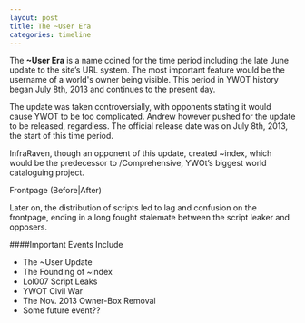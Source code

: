 ```yaml
---
layout: post
title: The ~User Era
categories: timeline
---
```


The **~User Era** is a name coined for the time period including the late June update to the site’s URL system. The most important feature would be the username of a world's owner being visible. This period in YWOT history began July 8th, 2013 and continues to the present day.

The update was taken controversially, with opponents stating it would cause YWOT to be too complicated. Andrew however pushed for the update to be released, regardless. The official release date was on July 8th, 2013, the start of this time period.

InfraRaven, though an opponent of this update, created ~index, which would be the predecessor to /Comprehensive, YWOt’s biggest world cataloguing project.

Frontpage (Before|After)

Later on, the distribution of scripts led to lag and confusion on the frontpage, ending in a long fought stalemate between the script leaker and opposers.

####Important Events Include
- The ~User Update
- The Founding of ~index
- Lol007 Script Leaks
- YWOT Civil War
- The Nov. 2013 Owner-Box Removal
- Some future event??
